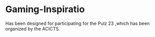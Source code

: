 # Gaming-Inspiratio
Has been designed for participating for the Pulz 23 ,which has been organized by the ACICTS.
